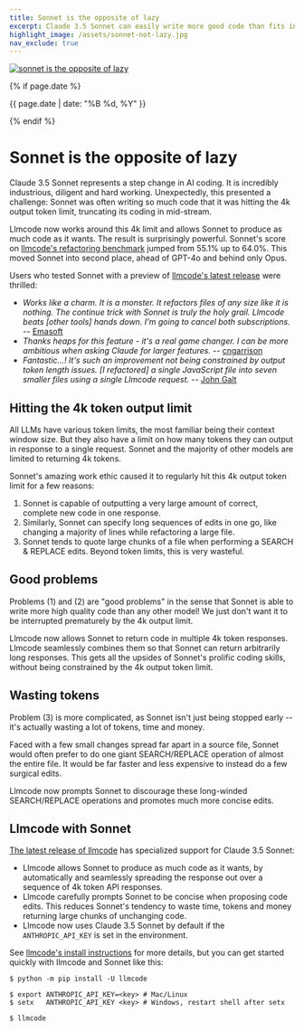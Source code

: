 ```yaml
---
title: Sonnet is the opposite of lazy
excerpt: Claude 3.5 Sonnet can easily write more good code than fits in one 4k token API response.
highlight_image: /assets/sonnet-not-lazy.jpg
nav_exclude: true
---
```


[![sonnet is the opposite of lazy](/assets/sonnet-not-lazy.jpg)](https://llm.khulnasoft.com/assets/sonnet-not-lazy.jpg)

{% if page.date %}
<p class="post-date">{{ page.date | date: "%B %d, %Y" }}</p>
{% endif %}

# Sonnet is the opposite of lazy

Claude 3.5 Sonnet represents a step change
in AI coding.
It is incredibly industrious, diligent and hard working.
Unexpectedly,
this presented a challenge:
Sonnet
was often writing so much code that
it was hitting the 4k output token limit,
truncating its coding in mid-stream.

Llmcode now works
around this 4k limit and allows Sonnet to produce
as much code as it wants.
The result is surprisingly powerful.
Sonnet's score on
[llmcode's refactoring benchmark](https://llm.khulnasoft.com/docs/leaderboards/#code-refactoring-leaderboard)
jumped from 55.1% up to 64.0%.
This moved Sonnet into second place, ahead of GPT-4o and
behind only Opus.

Users who tested Sonnet with a preview of 
[llmcode's latest release](https://llm.khulnasoft.com/HISTORY.html#llmcode-v0410)
were thrilled:

- *Works like a charm. It is a monster. It refactors files of any size like it is nothing. The continue trick with Sonnet is truly the holy grail. Llmcode beats [other tools] hands down. I'm going to cancel both subscriptions.* -- [Emasoft](https://github.com/khulnasoft/llmcode/issues/705#issuecomment-2200338971)
- *Thanks heaps for this feature - it's a real game changer. I can be more ambitious when asking Claude for larger features.* -- [cngarrison](https://github.com/khulnasoft/llmcode/issues/705#issuecomment-2196026656)
- *Fantastic...! It's such an improvement not being constrained by output token length issues. [I refactored] a single JavaScript file into seven smaller files using a single Llmcode request.* -- [John Galt](https://discord.com/channels/1131200896827654144/1253492379336441907/1256250487934554143)

## Hitting the 4k token output limit

All LLMs have various token limits, the most familiar being their
context window size.
But they also have a limit on how many tokens they can output
in response to a single request.
Sonnet and the majority of other
models are limited to returning 4k tokens.

Sonnet's amazing work ethic caused it to
regularly hit this 4k output token
limit for a few reasons:

1. Sonnet is capable of outputting a very large amount of correct,
complete new code in one response.
2. Similarly, Sonnet can specify long sequences of edits in one go, 
like changing a majority of lines while refactoring a large file.
3. Sonnet tends to quote large chunks of a
file when performing a SEARCH & REPLACE edits.
Beyond token limits, this is very wasteful.

## Good problems

Problems (1) and (2) are "good problems"
in the sense that Sonnet is
able to write more high quality code than any other model!
We just don't want it to be interrupted prematurely
by the 4k output limit.

Llmcode now allows Sonnet to return code in multiple 4k token
responses.
Llmcode seamlessly combines them so that Sonnet can return arbitrarily
long responses.
This gets all the upsides of Sonnet's prolific coding skills,
without being constrained by the 4k output token limit.


## Wasting tokens

Problem (3) is more complicated, as Sonnet isn't just
being stopped early -- it's actually wasting a lot
of tokens, time and money.

Faced with a few small changes spread far apart in 
a source file,
Sonnet would often prefer to do one giant SEARCH/REPLACE
operation of almost the entire file.
It would be far faster and less expensive to instead 
do a few surgical edits.

Llmcode now prompts Sonnet to discourage these long-winded
SEARCH/REPLACE operations
and promotes much more concise edits.


## Llmcode with Sonnet

[The latest release of llmcode](https://llm.khulnasoft.com/HISTORY.html#llmcode-v0410)
has specialized support for Claude 3.5 Sonnet:

- Llmcode allows Sonnet to produce as much code as it wants,
by automatically and seamlessly spreading the response
out over a sequence of 4k token API responses.
- Llmcode carefully prompts Sonnet to be concise when proposing
code edits.
This reduces Sonnet's tendency to waste time, tokens and money
returning large chunks of unchanging code.
- Llmcode now uses Claude 3.5 Sonnet by default if the `ANTHROPIC_API_KEY` is set in the environment.

See 
[llmcode's install instructions](https://llm.khulnasoft.com/docs/install.html)
for more details, but
you can get started quickly with llmcode and Sonnet like this:

```
$ python -m pip install -U llmcode

$ export ANTHROPIC_API_KEY=<key> # Mac/Linux
$ setx   ANTHROPIC_API_KEY <key> # Windows, restart shell after setx

$ llmcode
```

